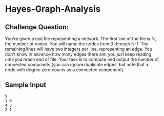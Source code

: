 # Hayes-Graph-Analysis

## Challenge Question:
You're given a text file representing a network. The first line of the file is N, the number of nodes. You will name the nodes from 
0 through N-1. The remaining lines will have two integers per line, representing an edge. You don't know in advance how many edges 
there are, you just keep reading until you reach end of file. Your task is to compute and output the number of connected componets 
(you can ignore duplicate edges, but note that a node with degree zero counts as a connected component).

## Sample Input
```bash
5
1 0
4 3
2 1  
```
